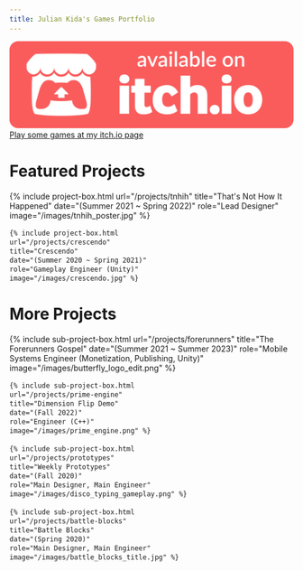 ```yaml
---
title: Julian Kida's Games Portfolio
---
```


<div class="itch-link">
    <span>
        <img src="/images/itch.png">
        <a href="{{ include.url }}">Play some games at my itch.io page</a>
    </span>
</div>

# Featured Projects

<div class="project-container">
    {% include project-box.html 
    url="/projects/tnhih" 
    title="That's Not How It Happened" 
    date="(Summer 2021 ~ Spring 2022)" 
    role="Lead Designer"
    image="/images/tnhih_poster.jpg" %}

    {% include project-box.html 
    url="/projects/crescendo" 
    title="Crescendo" 
    date="(Summer 2020 ~ Spring 2021)" 
    role="Gameplay Engineer (Unity)"
    image="/images/crescendo.jpg" %}

</div>

# More Projects

<div class="project-container">
    {% include sub-project-box.html 
    url="/projects/forerunners" 
    title="The Forerunners Gospel" 
    date="(Summer 2021 ~ Summer 2023)" 
    role="Mobile Systems Engineer (Monetization, Publishing, Unity)"
    image="/images/butterfly_logo_edit.png" %}

    {% include sub-project-box.html 
    url="/projects/prime-engine" 
    title="Dimension Flip Demo" 
    date="(Fall 2022)" 
    role="Engineer (C++)"
    image="/images/prime_engine.png" %}

    {% include sub-project-box.html 
    url="/projects/prototypes" 
    title="Weekly Prototypes" 
    date="(Fall 2020)" 
    role="Main Designer, Main Engineer"
    image="/images/disco_typing_gameplay.png" %}

    {% include sub-project-box.html 
    url="/projects/battle-blocks" 
    title="Battle Blocks" 
    date="(Spring 2020)" 
    role="Main Designer, Main Engineer"
    image="/images/battle_blocks_title.jpg" %}
</div>

<!---
## [That's Not How It Happened! (Summer 2021 ~ Spring 2022)](/projects/tnhih)
[{% include resized_image.html url="/images/tnhih_poster.jpg" height="30%" width="30%" %}](/projects/tnhih)

## [Crescendo (Summer 2020 ~ Spring 2021)](/projects/crescendo)
[{% include image.html url="/images/crescendo.jpg"  %}](/projects/crescendo)

## [Weekly Prototypes (Fall 2020)](/projects/prototypes)
[{% include image.html url="/images/spincook_title.png"  %}](/projects/prototypes)
--->
